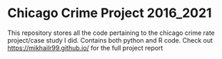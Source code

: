 # Chicago Crime Project 2016_2021
This repository stores all the code pertaining to the chicago crime rate project/case study I did. 
Contains both python and R code.
Check out https://mikhailr99.github.io/ for the full project report
